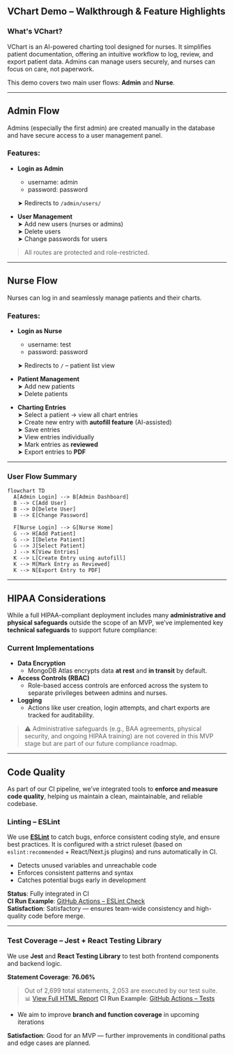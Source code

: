 ## VChart Demo – Walkthrough & Feature Highlights

### What's VChart?

VChart is an AI-powered charting tool designed for nurses. It simplifies patient documentation, offering an intuitive workflow to log, review, and export patient data. Admins can manage users securely, and nurses can focus on care, not paperwork.

This demo covers two main user flows: **Admin** and **Nurse**.

---

## Admin Flow

Admins (especially the first admin) are created manually in the database and have secure access to a user management panel.

### Features:
- **Login as Admin**
  - username: admin  
  - password: password
    
  ➤ Redirects to `/admin/users/`

  

- **User Management**  
  ➤ Add new users (nurses or admins)  
  ➤ Delete users  
  ➤ Change passwords for users

> All routes are protected and role-restricted.

---

## Nurse Flow

Nurses can log in and seamlessly manage patients and their charts.

### Features:
- **Login as Nurse**
  - username: test
  - password: password
    
  ➤ Redirects to `/` – patient list view

- **Patient Management**  
  ➤ Add new patients  
  ➤ Delete patients  

- **Charting Entries**  
  ➤ Select a patient → view all chart entries  
  ➤ Create new entry with **autofill feature** (AI-assisted)  
  ➤ Save entries  
  ➤ View entries individually  
  ➤ Mark entries as **reviewed**  
  ➤ Export entries to **PDF**

---

### User Flow Summary

```mermaid
flowchart TD
  A[Admin Login] --> B[Admin Dashboard]
  B --> C[Add User]
  B --> D[Delete User]
  B --> E[Change Password]

  F[Nurse Login] --> G[Nurse Home]
  G --> H[Add Patient]
  G --> I[Delete Patient]
  G --> J[Select Patient]
  J --> K[View Entries]
  K --> L[Create Entry using autofill]
  K --> M[Mark Entry as Reviewed]
  K --> N[Export Entry to PDF]
```



---

## HIPAA Considerations

While a full HIPAA-compliant deployment includes many **administrative and physical safeguards** outside the scope of an MVP, we’ve implemented key **technical safeguards** to support future compliance:

### Current Implementations
- **Data Encryption**
  - MongoDB Atlas encrypts data **at rest** and **in transit** by default.
- **Access Controls (RBAC)**
  - Role-based access controls are enforced across the system to separate privileges between admins and nurses.
- **Logging**
  - Actions like user creation, login attempts, and chart exports are tracked for auditability.

> ⚠ Administrative safeguards (e.g., BAA agreements, physical security, and ongoing HIPAA training) are not covered in this MVP stage but are part of our future compliance roadmap.

---

##  Code Quality

As part of our CI pipeline, we’ve integrated tools to **enforce and measure code quality**, helping us maintain a clean, maintainable, and reliable codebase.


### Linting – ESLint

We use **[ESLint](https://eslint.org/)** to catch bugs, enforce consistent coding style, and ensure best practices. It is configured with a strict ruleset (based on `eslint:recommended` + React/Next.js plugins) and runs automatically in CI.

- Detects unused variables and unreachable code
- Enforces consistent patterns and syntax
- Catches potential bugs early in development

**Status**: Fully integrated in CI  
**CI Run Example**: [GitHub Actions – ESLint Check](https://github.com/dcsil/vchart-app/actions/runs/14370116124/job/40291479501)  
**Satisfaction**: Satisfactory — ensures team-wide consistency and high-quality code before merge.

---

### Test Coverage – Jest + React Testing Library

We use **Jest** and **React Testing Library** to test both frontend components and backend logic. 

**Statement Coverage**: **76.06%**  
> Out of 2,699 total statements, 2,053 are executed by our test suite.  
> 📊 [View Full HTML Report](https://htmlpreview.github.io/?https://raw.githubusercontent.com/dcsil/vchart-app/main/coverage/lcov-report/index.html)
> **CI Run Example**: [GitHub Actions – Tests](https://github.com/dcsil/vchart-app/actions/runs/14370116124/job/40291479501)  

- We aim to improve **branch and function coverage** in upcoming iterations

**Satisfaction**: Good for an MVP — further improvements in conditional paths and edge cases are planned.


